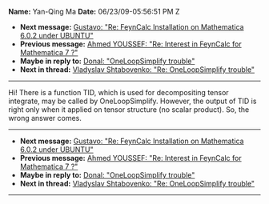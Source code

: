**Name:** Yan-Qing Ma
**Date:** 06/23/09-05:56:51 PM Z

  - **Next message:** [Gustavo: "Re: FeynCalc Installation on
    Mathematica 6.0.2 under UBUNTU"](0559.html)
  - **Previous message:** [Ahmed YOUSSEF: "Re: Interest in FeynCalc for
    Mathematica 7 ?"](0557.html)
  - **Maybe in reply to:** [Donal: "OneLoopSimplify trouble"](0555.html)
  - **Next in thread:** [Vladyslav Shtabovenko: "Re: OneLoopSimplify
    trouble"](1135.html)

-----

Hi\! There is a function TID, which is used for decompositing tensor
integrate, may be called by OneLoopSimplify. However, the output of TID
is right only when it applied on tensor structure (no scalar product).
So, the wrong answer comes.  

-----

  - **Next message:** [Gustavo: "Re: FeynCalc Installation on
    Mathematica 6.0.2 under UBUNTU"](0559.html)
  - **Previous message:** [Ahmed YOUSSEF: "Re: Interest in FeynCalc for
    Mathematica 7 ?"](0557.html)
  - **Maybe in reply to:** [Donal: "OneLoopSimplify trouble"](0555.html)
  - **Next in thread:** [Vladyslav Shtabovenko: "Re: OneLoopSimplify
    trouble"](1135.html)

-----

